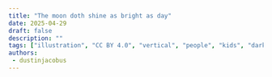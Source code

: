 ```yaml
---
title: "The moon doth shine as bright as day"
date: 2025-04-29
draft: false
description: ""
tags: ["illustration", "CC BY 4.0", "vertical", "people", "kids", "darkness"]
authors:
 - dustinjacobus
---
```



